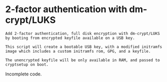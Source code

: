 # 2-factor authentication with dm-crypt/LUKS

    Add 2-factor authentication, full disk encryption with dm-crypt/LUKS
    by booting from encrypted keyfile available on a USB key.

    This script will create a bootable USB key, with a modified initramfs
    image which includes a custom initramfs rom, GPG, and a keyfile.

    The unencrypted keyfile will be only available in RAM, and passed to
    cryptsetup on boot.

Incomplete code.
